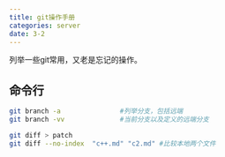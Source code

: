 ```yaml
---
title: git操作手册
categories: server
date: 3-2
---
```

列举一些git常用，又老是忘记的操作。
## 命令行
```bash
git branch -a               #列举分支，包括远端
git branch -vv              #当前分支以及定义的远端分支

git diff > patch
git diff --no-index  "c++.md" "c2.md" #比较本地两个文件
```